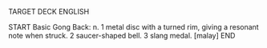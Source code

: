 TARGET DECK
ENGLISH

START
Basic
Gong
Back: n. 1 metal disc with a turned rim, giving a resonant note when struck. 2 saucer-shaped bell. 3 slang medal. [malay]
END
